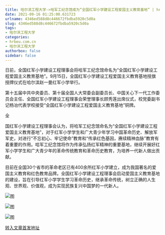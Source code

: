```yaml
---
title: 哈尔滨工程大学->哈军工纪念馆成为“全国红军小学建设工程爱国主义教育基地” | hrbeu.com.cn
date: 2021-09-16 01:25:00.631723
urlname: 4346ed588d8c446672fbdba5920c5d0a
slug: 4346ed588d8c446672fbdba5920c5d0a
tags: 
- 哈尔滨工程大学
categories:
- hrbeu.com.cn
- 哈尔滨工程大学
authorbox: false
sidebar: false
---
```

日前，全国红军小学建设工程理事会将哈军工纪念馆命名为“全国红军小学建设工程爱国主义教育基地”。9月15日，全国红军小学建设工程爱国主义教育基地授旗授牌仪式在哈尔滨赵一曼红军小学举行。

第十五届中共中央委员、第十届全国人大常委会副委员长、中国关心下一代工作委员会主任、全国红军小学建设工程理事会荣誉理事长顾秀莲出席仪式，校党委副书记杨冶代表学校接受“全国红军小学建设工程爱国主义教育基地”铜牌。

全
<!--more-->
国红军小学建设工程理事会认为，将哈军工纪念馆命名为“全国红军小学建设工程爱国主义教育基地”，对于红军小学学生和广大青少年学习中国革命历史、解放军军史，对进行“不忘初心、牢记使命”教育和“传承红色基因，赓续精神血脉”教育有着重要的作用。哈军工纪念馆将作为传承弘扬红军精神的重要基地，继续开展好红军小学学生和广大青少年的革命传统教育和革命历史教育，为培养一代新人做出贡献。

目前在全国30个省市的革命老区已有400余所红军小学建立，成为我国著名的爱国主义教育和红色教育品牌。全国红军小学建设工程理事会启动爱国主义教育基地的建设，旨在引导红军小学学生学习革命历史，继承革命传统，树立正确的人生观、世界观、价值观，成为实现民族复兴中国梦的一代新人。

![图](http://gongxue.cn/__local/8/7E/BC/BD23A8608689B9FEF62837276CA_ADAAAEDB_2B1F2.jpg)

![图](http://gongxue.cn/__local/6/D1/EE/86387F77B93468F9D380F809B8F_B5C8DC50_22183.jpg)

![图](http://gongxue.cn/__local/8/8B/EB/F7003FCB9C12F78C4AD06C54DFE_D65F1DB2_302D1.jpg)

[转入文章首发地址](http://gongxue.cn/info/1141/67780.htm)